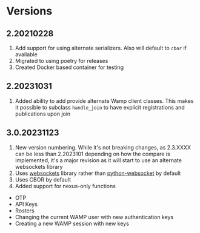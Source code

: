 # Versions

## 2.20210228

1. Add support for using alternate serializers. Also will default to `cbor` if available
2. Migrated to using poetry for releases
3. Created Docker based container for testing

## 2.20231031

1. Added ability to add provide alternate Wamp client classes. This makes it possible to
   subclass `handle_join` to have explicit registrations and publications upon join

## 3.0.20231123

1. New version numbering. While it's not breaking changes, as 2.3.XXXX can be less than
   2.2023101 depending on how the compare is implemented, it's a major revision as it will
   start to use an alternate websockets library
2. Uses [websockets](https://github.com/python-websockets/websockets) library rather than
   [python-websocket](https://github.com/websocket-client/websocket-client) by default
3. Uses CBOR by default
4. Added support for nexus-only functions
  - OTP
  - API Keys
  - Rosters
  - Changing the current WAMP user with new authentication keys
  - Creating a new WAMP session with new keys

